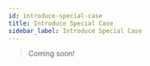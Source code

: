 ```yaml
---
id: introduce-special-case
title: Introduce Special Case
sidebar_label: Introduce Special Case
---
```


> Coming soon!

